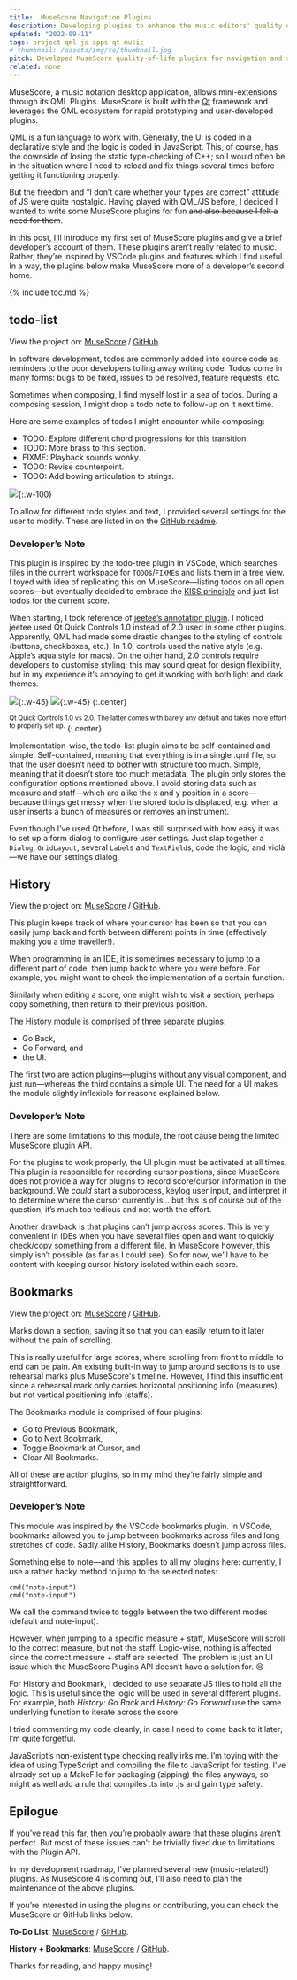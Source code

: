 ```yaml
---
title:  MuseScore Navigation Plugins
description: Developing plugins to enhance the music editors' quality of life.
updated: "2022-09-11"
tags: project qml js apps qt music
# thumbnail: /assets/img/to/thumbnail.jpg
pitch: Developed MuseScore quality-of-life plugins for navigation and score editing using QML/JS.
related: none
---
```


MuseScore, a music notation desktop application, allows mini-extensions through its QML Plugins. MuseScore is built with the [Qt](https://en.wikipedia.org/wiki/Qt_(software)) framework and leverages the QML ecosystem for rapid prototyping and user-developed plugins.

QML is a fun language to work with. Generally, the UI is coded in a declarative style and the logic is coded in JavaScript. This, of course, has the downside of losing the static type-checking of C++; so I would often be in the situation where I need to reload and fix things several times before getting it functioning properly.

But the freedom and “I don’t care whether your types are correct” attitude of JS were quite nostalgic. Having played with QML/JS before, I decided I wanted to write some MuseScore plugins for fun ~~and also because I felt a need for them~~.

In this post, I’ll introduce my first set of MuseScore plugins and give a brief developer’s account of them. These plugins aren’t really related to music. Rather, they’re inspired by VSCode plugins and features which I find useful. In a way, the plugins below make MuseScore more of a developer’s second home.

{% include toc.md %}

## todo-list

View the project on: [MuseScore](https://musescore.org/en/project/musescore-do-list) / [GitHub](https://github.com/TrebledJ/musescore-todo-list).

In software development, todos are commonly added into source code as reminders to the poor developers toiling away writing code. Todos come in many forms: bugs to be fixed, issues to be resolved, feature requests, etc.

Sometimes when composing, I find myself lost in a sea of todos. During a composing session, I might drop a todo note to follow-up on it next time.

Here are some examples of todos I might encounter while composing:

- TODO: Explore different chord progressions for this transition.
- TODO: More brass to this section.
- FIXME: Playback sounds wonky.
- TODO: Revise counterpoint.
- TODO: Add bowing articulation to strings.

![](/assets/img/posts/music/musescore/plugin-todo-list.jpg){:.w-100}

To allow for different todo styles and text, I provided several settings for the user to modify. These are listed in on the [GitHub readme](https://github.com/TrebledJ/musescore-todo-list).

### Developer’s Note

This plugin is inspired by the todo-tree plugin in VSCode, which searches files in the current workspace for `TODO`s/`FIXME`s and lists them in a tree view. I toyed with idea of replicating this on MuseScore—listing todos on all open scores—but eventually decided to embrace the [KISS principle](https://en.wikipedia.org/wiki/KISS_principle) and just list todos for the current score.

When starting, I took reference of [jeetee’s annotation plugin](https://musescore.org/en/project/annotations). I noticed jeetee used Qt Quick Controls 1.0 instead of 2.0 used in some other plugins. Apparently, QML had made some drastic changes to the styling of controls (buttons, checkboxes, etc.). In 1.0, controls used the native style (e.g. Apple’s aqua style for macs). On the other hand, 2.0 controls require developers to customise styling; this may sound great for design flexibility, but in my experience it’s annoying to get it working with both light and dark themes.

![](/assets/img/posts/music/musescore/plugin-qtquick1.jpg){:.w-45}
![](/assets/img/posts/music/musescore/plugin-qtquick2.jpg){:.w-45}
{:.center}

<sup>Qt Quick Controls 1.0 vs 2.0. The latter comes with barely any default and takes more effort to properly set up.</sup>
{:.center}

Implementation-wise, the todo-list plugin aims to be self-contained and simple. Self-contained, meaning that everything is in a single .qml file, so that the user doesn’t need to bother with structure too much. Simple, meaning that it doesn’t store too much metadata. The plugin only stores the configuration options mentioned above. I avoid storing data such as measure and staff—which are alike the x and y position in a score—because things get messy when the stored todo is displaced, e.g. when a user inserts a bunch of measures or removes an instrument.

Even though I’ve used Qt before, I was still surprised with how easy it was to set up a form dialog to configure user settings. Just slap together a `Dialog`, `GridLayout`, several `Label`s and `TextField`s, code the logic, and violà—we have our settings dialog.

## History

View the project on: [MuseScore](https://musescore.org/en/project/musescore-navigation) / [GitHub](https://github.com/TrebledJ/musescore-navigation).

This plugin keeps track of where your cursor has been so that you can easily jump back and forth between different points in time (effectively making you a time traveller!).

When programming in an IDE, it is sometimes necessary to jump to a different part of code, then jump back to where you were before. For example, you might want to check the implementation of a certain function.

Similarly when editing a score, one might wish to visit a section, perhaps copy something, then return to their previous position.

The History module is comprised of three separate plugins:

- Go Back,
- Go Forward, and
- the UI.

The first two are action plugins—plugins without any visual component, and just run—whereas the third contains a simple UI. The need for a UI makes the module slightly inflexible for reasons explained below.

### Developer’s Note

There are some limitations to this module, the root cause being the limited MuseScore plugin API.

For the plugins to work properly, the UI plugin must be activated at all times. This plugin is responsible for recording cursor positions, since MuseScore does not provide a way for plugins to record score/cursor information in the background. We *could* start a subprocess, keylog user input, and interpret it to determine where the cursor currently is… but this is of course out of the question, it’s much too tedious and not worth the effort.

Another drawback is that plugins can’t jump across scores. This is very convenient in IDEs when you have several files open and want to quickly check/copy something from a different file. In MuseScore however, this simply isn’t possible (as far as I could see). So for now, we’ll have to be content with keeping cursor history isolated within each score.

## Bookmarks

View the project on: [MuseScore](https://musescore.org/en/project/musescore-navigation) / [GitHub](https://github.com/TrebledJ/musescore-navigation).

Marks down a section, saving it so that you can easily return to it later without the pain of scrolling.

This is really useful for large scores, where scrolling from front to middle to end can be pain. An existing built-in way to jump around sections is to use rehearsal marks plus MuseScore's timeline. However, I find this insufficient since a rehearsal mark only carries horizontal positioning info (measures), but not vertical positioning info (staffs).

The Bookmarks module is comprised of four plugins:

- Go to Previous Bookmark,
- Go to Next Bookmark,
- Toggle Bookmark at Cursor, and
- Clear All Bookmarks.

All of these are action plugins, so in my mind they’re fairly simple and straightforward.

### Developer’s Note

This module was inspired by the VSCode bookmarks plugin. In VSCode, bookmarks allowed you to jump between bookmarks across files and long stretches of code. Sadly alike History, Bookmarks doesn’t jump across files.

Something else to note—and this applies to all my plugins here: currently, I use a rather hacky method to jump to the selected notes:

```
cmd("note-input")
cmd("note-input")
```

We call the command twice to toggle between the two different modes (default and note-input).

However, when jumping to a specific measure + staff, MuseScore will scroll to the correct measure, but not the staff. Logic-wise, nothing is affected since the correct measure + staff are selected. The problem is just an UI issue which the MuseScore Plugins API doesn’t have a solution for. 😢

For History and Bookmark, I decided to use separate JS files to hold all the logic. This is useful since the logic will be used in several different plugins. For example, both *History: Go Back* and *History: Go Forward* use the same underlying function to iterate across the score.

I tried commenting my code cleanly, in case I need to come back to it later; I’m quite forgetful.

JavaScript’s non-existent type checking really irks me. I’m toying with the idea of using TypeScript and compiling the file to JavaScript for testing. I’ve already set up a MakeFile for packaging (zipping) the files anyways, so might as well add a rule that compiles .ts into .js and gain type safety.

## Epilogue

If you’ve read this far, then you’re probably aware that these plugins aren’t perfect. But most of these issues can't be trivially fixed due to limitations with the Plugin API.

In my development roadmap, I’ve planned several new (music-related!) plugins. As MuseScore 4 is coming out, I’ll also need to plan the maintenance of the above plugins.

If you’re interested in using the plugins or contributing, you can check the MuseScore or GitHub links below.

**To-Do List**: [MuseScore](https://musescore.org/en/project/musescore-do-list) / [GitHub](https://github.com/TrebledJ/musescore-todo-list).

**History + Bookmarks**: [MuseScore](https://musescore.org/en/project/musescore-navigation) / [GitHub](https://github.com/TrebledJ/musescore-navigation).


Thanks for reading, and happy musing!